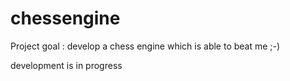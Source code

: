 # chessengine

 Project goal : develop a chess engine which is able to beat me ;-)


development is in progress
